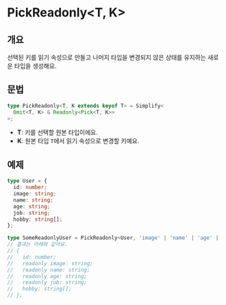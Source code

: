 # PickReadonly\<T, K>

## 개요

선택된 키를 읽기 속성으로 만들고 나머지 타입을 변경되지 않은 상태를 유지하는 새로운 타입을 생성해요.

## 문법

```ts
type PickReadonly<T, K extends keyof T> = Simplify<
  Omit<T, K> & Readonly<Pick<T, K>>
>;
```

- **T**: 키를 선택할 원본 타입이에요.
- **K**: 원본 타입 `T`에서 읽기 속성으로 변경할 키예요.

## 예제

```ts
type User = {
  id: number;
  image: string;
  name: string;
  age: string;
  job: string;
  hobby: string[];
};

type SomeReadonlyUser = PickReadonly<User, 'image' | 'name' | 'age' | 'job'>;
// 결과는 아래와 같아요.
// {
//   id: number;
//   readonly image: string;
//   readonly name: string;
//   readonly age: string;
//   readonly job: string;
//   hobby: string[];
// };
```

